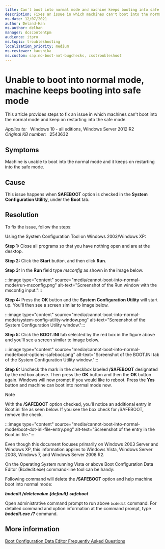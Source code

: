 ```yaml
---
title: Can't boot into normal mode and machine keeps booting into safe mode
description: Fixes an issue in which machines can't boot into the normal mode and keep on restarting into the safe mode.
ms.date: 12/07/2021
author: Deland-Han
ms.author: delhan
manager: dcscontentpm
audience: itpro
ms.topic: troubleshooting
localization_priority: medium
ms.reviewer: kaushika
ms.custom: sap:no-boot-not-bugchecks, csstroubleshoot
---
```

# Unable to boot into normal mode, machine keeps booting into safe mode

This article provides steps to fix an issue in which machines can't boot into the normal mode and keep on restarting into the safe mode.

_Applies to:_ &nbsp; Windows 10 - all editions, Windows Server 2012 R2  
_Original KB number:_ &nbsp; 2543632

## Symptoms

Machine is unable to boot into the normal mode and it keeps on restarting into the safe mode.

## Cause

This issue happens when **SAFEBOOT** option is checked in the **System Configuration Utility**, under the **Boot** tab.

## Resolution

To fix the issue, follow the steps:

Using the System Configuration Tool on Windows 2003/Windows XP:

**Step 1:** Close all programs so that you have nothing open and are at the desktop.

**Step 2:** Click the **Start** button, and then click **Run**.

**Step 3:** In the **Run** field type *msconfig* as shown in the image below.

:::image type="content" source="media/cannot-boot-into-normal-mode/run-msconfig.png" alt-text="Screenshot of the Run window with the msconfig input.":::

**Step 4:** Press the **OK** button and the **System Configuration Utility** will start up.
 You'll then see a screen similar to image below.

:::image type="content" source="media/cannot-boot-into-normal-mode/system-config-utility-window.png" alt-text="Screenshot of the System Configuration Utility window.":::

**Step 5:** Click the **BOOT.INI** tab selected by the red box in the figure above and you'll see a screen similar to image below.

:::image type="content" source="media/cannot-boot-into-normal-mode/boot-options-safeboot.png" alt-text="Screenshot of the BOOT.INI tab of the System Configuration Utility window.":::

**Step 6:** Uncheck the mark in the checkbox labeled **/SAFEBOOT** designated by the red box above. Then press the **OK** button and then the **OK** button again. Windows will now prompt if you would like to reboot. Press the **Yes** button and machine can boot into normal mode now.

> [!NOTE]
> With the **/SAFEBOOT** option checked, you'll notice an additional entry in Boot.ini file as seen below. If you see the box check for /SAFEBOOT, remove the check.

:::image type="content" source="media/cannot-boot-into-normal-mode/boot-dot-ini-file-entry.png" alt-text="Screenshot of the entry in the Boot.ini file.":::

Even though this document focuses primarily on Windows 2003 Server and Windows XP, this information applies to Windows Vista, Windows Server 2008, Windows 7, and Windows Server 2008 R2.

On the Operating System running Vista or above Boot Configuration Data Editor (Bcdedit.exe) command-line tool can be handy:

Following command will delete the **/SAFEBOOT** option and help machine boot into normal mode:

***bcdedit /deletevalue {default} safeboot***  

Open administrative command prompt to run above `bcdedit` command. For detailed command and option information at the command prompt, type ***bcdedit.exe /?*** command.

## More information

[Boot Configuration Data Editor Frequently Asked Questions](https://technet.microsoft.com/library/cc721886%28WS.10%29.aspx)
